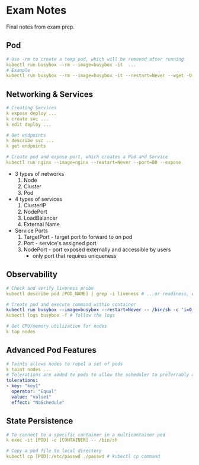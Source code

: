# Exam Notes
Final notes from exam prep.

## Pod

```yaml
# Use -rm to create a temp pod, which will be removed after running
kubectl run busybox --rm --image=busybox -it  ...
# Example
kubectl run busybox --rm --image=busybox -it --restart=Never --wget -O- [PUT THE POD'S IP ADDRESS HERE]:80
```

## Networking & Services

```yaml
# Creating Services
k expose deploy ...
k create svc ...
k edit deploy ...

# Get endpoints
k describe svc ...
k get endpoints

# Create pod and expose port, which creates a Pod and Service
kubectl run nginx --image=nginx --restart=Never --port=80 --expose
```

- 3 types of networks
  1. Node
  2. Cluster
  3. Pod
- 4 types of services
  1. ClusterIP
  2. NodePort
  3. LoadBalancer
  4. External Name
- Service Ports
  1. TargetPort - target port to forward to on pod
  2. Port - service's assigned port
  3. NodePort - port exposed externally and accessible by users
      - only port that requires uniqueness

## Observability

```yaml
# Check and verify liveness probe
kubectl describe pod [POD_NAME] | grep -i liveness # ...or readiness, etc.

# Create pod and execute command within container
kubectl run busybox --image=busybox --restart=Never -- /bin/sh -c 'i=0; while true; do echo "$i: $(date)"; i=$((i+1)); sleep 1; done'
kubectl logs busybox -f # follow the logs

# Get CPU/memory utilization for nodes
k top nodes
```
## Advanced Pod Features

```yaml
# Taints allows nodes to repel a set of pods
k taint nodes ...
# Tolerations are added to pods to allow the scheduler to preferrably add them to the node with specific taint.
tolerations:
- key: "key1"
  operator: "Equal"
  value: "value1"
  effect: "NoSchedule"
```

## State Persistence

```yaml
# To connect to a specific container in a multicontainer pod
k exec -it [POD] -c [CONTAINER] -- /bin/sh

# Copy a pod file to local directory
kubectl cp [POD]:/etc/passwd ./passwd # kubectl cp command
```
